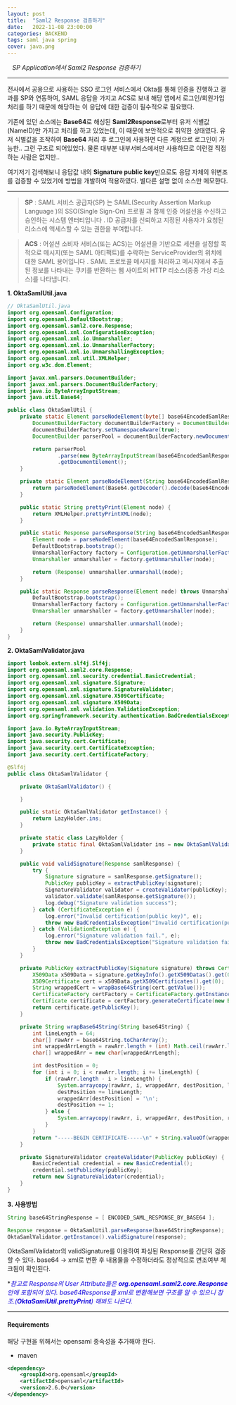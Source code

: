 ```yaml
---
layout: post
title:  "Saml2 Response 검증하기"
date:   2022-11-08 23:00:00
categories: BACKEND
tags: saml java spring
cover: java.png
---
```


<i class="fa-regular fa-circle-check" style="margin-right:0.7rem"></i>*SP Application에서 Saml2 Response 검증하기*

---

전사에서 공용으로 사용하는 SSO 로그인 서비스에서 Okta를 통해 인증을 진행하고 결과를 SP와 연동하여, SAML 응답을 가지고 ACS로 보내 해당 앱에서 로그인/회원가입 처리를 하기 때문에 
해당하는 이 응답에 대한 검증이 필수적으로 필요했다.

기존에 있던 소스에는 **Base64**로 해싱된 **Saml2Response**로부터 유저 식별값(NameID)만 가지고 처리를 하고 있었는데, 이 때문에 보안적으로 취약한 상태였다. 유저 식별값을 조작하여 **Base64** 처리 후 
로그인에 사용하면 다른 계정으로 로그인이 가능한.. 그런 구조로 되어있었다. 물론 대부분 내부서비스에서만 사용하므로 이런걸 직접 하는 사람은 없지만..

여기저기 검색해보니 응답값 내의 **Signature public key**만으로도 응답 자체의 위변조를 검증할 수 있었기에 방법을 개발하여 적용하였다. 별다른 설명 없이 소스만 메모한다.

---

> **SP** : SAML 서비스 공급자(SP) 는 SAML(Security Assertion Markup Language )의 SSO(Single Sign-On) 프로필 과 함께 인증 어설션을 수신하고 승인하는 시스템 엔터티입니다 . ID 공급자를 신뢰하고 지정된 사용자가 요청된 리소스에 액세스할 수 있는 권한을 부여합니다.

> **ACS** : 어설션 소비자 서비스(또는 ACS)는 어설션을 기반으로 세션을 설정할 목적으로 메시지(또는 SAML 아티팩트)를 수락하는 ServiceProvider의 위치에 대한 SAML 용어입니다 . SAML 프로토콜 메시지를 처리하고 메시지에서 추출된 정보를 나타내는 쿠키를 반환하는 웹 사이트의 HTTP 리소스(종종 가상 리소스)를 나타냅니다.

**1. OktaSamlUtil.java**

```java
// OktaSamlUtil.java
import org.opensaml.Configuration;
import org.opensaml.DefaultBootstrap;
import org.opensaml.saml2.core.Response;
import org.opensaml.xml.ConfigurationException;
import org.opensaml.xml.io.Unmarshaller;
import org.opensaml.xml.io.UnmarshallerFactory;
import org.opensaml.xml.io.UnmarshallingException;
import org.opensaml.xml.util.XMLHelper;
import org.w3c.dom.Element;

import javax.xml.parsers.DocumentBuilder;
import javax.xml.parsers.DocumentBuilderFactory;
import java.io.ByteArrayInputStream;
import java.util.Base64;

public class OktaSamlUtil {
    private static Element parseNodeElement(byte[] base64EncodedSamlResponse) throws Exception {
        DocumentBuilderFactory documentBuilderFactory = DocumentBuilderFactory.newInstance();
        documentBuilderFactory.setNamespaceAware(true);
        DocumentBuilder parserPool = documentBuilderFactory.newDocumentBuilder();

        return parserPool
                .parse(new ByteArrayInputStream(base64EncodedSamlResponse))
                .getDocumentElement();
    }

    private static Element parseNodeElement(String base64EncodedSamlResponse) throws Exception {
        return parseNodeElement(Base64.getDecoder().decode(base64EncodedSamlResponse));
    }

    public static String prettyPrint(Element node) {
        return XMLHelper.prettyPrintXML(node);
    }

    public static Response parseResponse(String base64EncodedSamlResponse) throws Exception {
        Element node = parseNodeElement(base64EncodedSamlResponse);
        DefaultBootstrap.bootstrap();
        UnmarshallerFactory factory = Configuration.getUnmarshallerFactory();
        Unmarshaller unmarshaller = factory.getUnmarshaller(node);

        return (Response) unmarshaller.unmarshall(node);
    }

    public static Response parseResponse(Element node) throws UnmarshallingException, ConfigurationException {
        DefaultBootstrap.bootstrap();
        UnmarshallerFactory factory = Configuration.getUnmarshallerFactory();
        Unmarshaller unmarshaller = factory.getUnmarshaller(node);

        return (Response) unmarshaller.unmarshall(node);
    }
}
```

**2. OktaSamlValidator.java**
```java
import lombok.extern.slf4j.Slf4j;
import org.opensaml.saml2.core.Response;
import org.opensaml.xml.security.credential.BasicCredential;
import org.opensaml.xml.signature.Signature;
import org.opensaml.xml.signature.SignatureValidator;
import org.opensaml.xml.signature.X509Certificate;
import org.opensaml.xml.signature.X509Data;
import org.opensaml.xml.validation.ValidationException;
import org.springframework.security.authentication.BadCredentialsException;

import java.io.ByteArrayInputStream;
import java.security.PublicKey;
import java.security.cert.Certificate;
import java.security.cert.CertificateException;
import java.security.cert.CertificateFactory;

@Slf4j
public class OktaSamlValidator {

    private OktaSamlValidator() {

    }

    public static OktaSamlValidator getInstance() {
        return LazyHolder.ins;
    }

    private static class LazyHolder {
        private static final OktaSamlValidator ins = new OktaSamlValidator();
    }

    public void validSignature(Response samlResponse) {
        try {
            Signature signature = samlResponse.getSignature();
            PublicKey publicKey = extractPublicKey(signature);
            SignatureValidator validator = createValidator(publicKey);
            validator.validate(samlResponse.getSignature());
            log.debug("Signature validation success");
        } catch (CertificateException e) {
            log.error("Invalid certification(public key)", e);
            throw new BadCredentialsException("Invalid certification(public key)", e);
        } catch (ValidationException e) {
            log.error("Signature validation fail.", e);
            throw new BadCredentialsException("Signature validation fail", e);
        }
    }

    private PublicKey extractPublicKey(Signature signature) throws CertificateException {
        X509Data x509Data = signature.getKeyInfo().getX509Datas().get(0);
        X509Certificate cert = x509Data.getX509Certificates().get(0);
        String wrappedCert = wrapBase64String(cert.getValue());
        CertificateFactory certFactory = CertificateFactory.getInstance("X.509");
        Certificate certificate = certFactory.generateCertificate(new ByteArrayInputStream(wrappedCert.getBytes()));
        return certificate.getPublicKey();
    }

    private String wrapBase64String(String base64String) {
        int lineLength = 64;
        char[] rawArr = base64String.toCharArray();
        int wrappedArrLength = rawArr.length + (int) Math.ceil(rawArr.length / 64d) - 1;
        char[] wrappedArr = new char[wrappedArrLength];

        int destPosition = 0;
        for (int i = 0; i < rawArr.length; i += lineLength) {
            if (rawArr.length - i > lineLength) {
                System.arraycopy(rawArr, i, wrappedArr, destPosition, lineLength);
                destPosition += lineLength;
                wrappedArr[destPosition] = '\n';
                destPosition += 1;
            } else {
                System.arraycopy(rawArr, i, wrappedArr, destPosition, rawArr.length - i);
            }
        }
        return "-----BEGIN CERTIFICATE-----\n" + String.valueOf(wrappedArr) + "\n-----END CERTIFICATE-----";
    }

    private SignatureValidator createValidator(PublicKey publicKey) {
        BasicCredential credential = new BasicCredential();
        credential.setPublicKey(publicKey);
        return new SignatureValidator(credential);
    }
}
```

**3. 사용방법**
```java
String base64StringResponse = [ ENCODED_SAML_RESPONSE_BY_BASE64 ];

Response response = OktaSamlUtil.parseResponse(base64StringResponse);
OktaSamlValidator.getInstance().validSignature(response);
```

OktaSamlValidator의 validSignature를 이용하여 파싱된 Response를 간단히 검증할 수 있다.
base64 -> xml로 변환 후 내용물을 수정하더라도 정상적으로 변조여부 체크됨이 확인된다.

*<span style="color:#1205df">*참고로 Response의 User Attribute들은 **org.opensaml.saml2.core.Response**안에 포함되어 있다. base64Response를 xml로 변환해보면 구조를 알 수 있으니 참조.(**OktaSamlUtil.prettyPrint**) 해봐도 나온다.</span>*

---

#### Requirements

해당 구현을 위해서는 opensaml 종속성을 추가해야 한다.

- maven

```xml
<dependency>
    <groupId>org.opensaml</groupId>
    <artifactId>opensaml</artifactId>
    <version>2.6.0</version>
</dependency>
```
